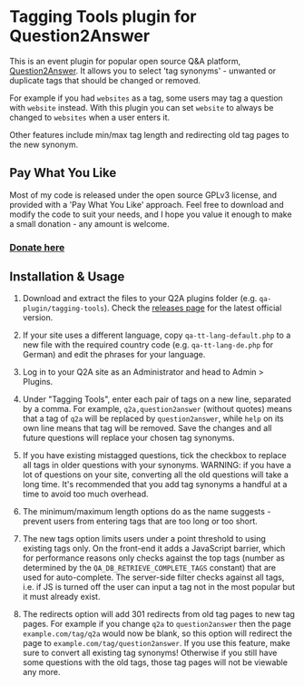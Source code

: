 
Tagging Tools plugin for Question2Answer
=================================================

This is an event plugin for popular open source Q&A platform, [Question2Answer](http://www.question2answer.org). It allows you to select 'tag synonyms' - unwanted or duplicate tags that should be changed or removed.

For example if you had `websites` as a tag, some users may tag a question with `website` instead. With this plugin you can set `website` to always be changed to `websites` when a user enters it.

Other features include min/max tag length and redirecting old tag pages to the new synonym.



Pay What You Like
-------------------------------------------------

Most of my code is released under the open source GPLv3 license, and provided with a 'Pay What You Like' approach. Feel free to download and modify the code to suit your needs, and I hope you value it enough to make a small donation - any amount is welcome.

### [Donate here](https://www.paypal.com/cgi-bin/webscr?cmd=_s-xclick&hosted_button_id=4R5SHBNM3UDLU&source=url)



Installation & Usage
-------------------------------------------------

1. Download and extract the files to your Q2A plugins folder (e.g. `qa-plugin/tagging-tools`). Check the [releases page](https://github.com/svivian/q2a-tagging-tools/releases) for the latest official version.

2. If your site uses a different language, copy `qa-tt-lang-default.php` to a new file with the required country code (e.g. `qa-tt-lang-de.php` for German) and edit the phrases for your language.

3. Log in to your Q2A site as an Administrator and head to Admin > Plugins.

4. Under "Tagging Tools", enter each pair of tags on a new line, separated by a comma. For example, `q2a,question2answer` (without quotes) means that a tag of `q2a` will be replaced by `question2answer`, while `help` on its own line means that tag will be removed. Save the changes and all future questions will replace your chosen tag synonyms.

5. If you have existing mistagged questions, tick the checkbox to replace all tags in older questions with your synonyms.
   WARNING: if you have a lot of questions on your site, converting all the old questions will take a long time. It's recommended that you add tag synonyms a handful at a time to avoid too much overhead.

6. The minimum/maximum length options do as the name suggests - prevent users from entering tags that are too long or too short.

7. The new tags option limits users under a point threshold to using existing tags only. On the front-end it adds a JavaScript barrier, which for performance reasons only checks against the top tags (number as determined by the `QA_DB_RETRIEVE_COMPLETE_TAGS` constant) that are used for auto-complete. The server-side filter checks against all tags, i.e. if JS is turned off the user can input a tag not in the most popular but it must already exist.

8. The redirects option will add 301 redirects from old tag pages to new tag pages. For example if you change `q2a` to `question2answer` then the page `example.com/tag/q2a` would now be blank, so this option will redirect the page to `example.com/tag/question2answer`. If you use this feature, make sure to convert all existing tag synonyms! Otherwise if you still have some questions with the old tags, those tag pages will not be viewable any more.
